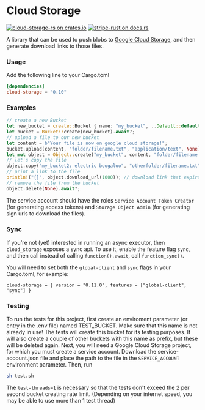 # Cloud Storage

[![cloud-storage-rs on crates.io](https://img.shields.io/crates/v/cloud-storage.svg)](https://crates.io/crates/cloud-storage)
[![stripe-rust on docs.rs](https://docs.rs/cloud-storage/badge.svg)](https://docs.rs/cloud-storage)

A library that can be used to push blobs to [Google Cloud Storage](https://cloud.google.com/storage/), and then generate download links to those files.
### Usage
Add the following line to your Cargo.toml
```toml
[dependencies]
cloud-storage = "0.10"
```
### Examples
```rust
// create a new Bucket
let new_bucket = create::Bucket { name: "my_bucket", ..Default::default() }
let bucket = Bucket::create(new_bucket).await?;
// upload a file to our new bucket
let content = b"Your file is now on google cloud storage!";
bucket.upload(content, "folder/filename.txt", "application/text", None).await?;
let mut object = Object::create("my_bucket", content, "folder/filename.txt", "application/text", None).await?;
// let's copy the file
object.copy("my_bucket2: electric boogaloo", "otherfolder/filename.txt", None).await?;
// print a link to the file
println!("{}", object.download_url(1000)); // download link that expires after 1000 seconds
// remove the file from the bucket
object.delete(None).await?;
```

The service account should have the roles `Service Account Token Creator` (for generating access tokens) and `Storage Object Admin` (for generating sign urls to download the files).

### Sync
If you're not (yet) interested in running an async executor, then `cloud_storage` exposes a sync api. To use it, enable the feature flag `sync`, and then call instead of calling `function().await`, call `function_sync()`.

You will need to set both the `global-client` and `sync` flags in your Cargo.toml, for example:

```
cloud-storage = { version = "0.11.0", features = ["global-client", "sync"] }
```

### Testing
To run the tests for this project, first create an enviroment parameter (or entry in the .env file) named TEST_BUCKET. Make sure that this name is not already in use! The tests will create this bucket for its testing purposes. It will also create a couple of other buckets with this name as prefix, but these will be deleted again. Next, you will need a Google Cloud Storage project, for which you must create a service account. Download the service-account.json file and place the path to the file in the `SERVICE_ACCOUNT` environment parameter. Then, run
```bash
sh test.sh
```
The `test-threads=1` is necessary so that the tests don't exceed the 2 per second bucket creating rate limit. (Depending on your internet speed, you may be able to use more than 1 test thread)
